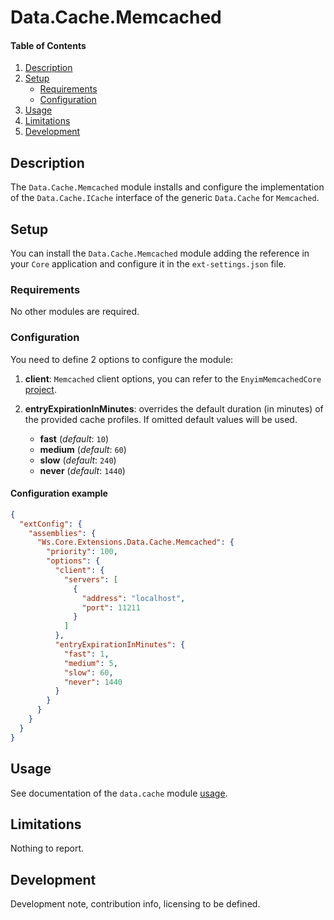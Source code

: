 # Data.Cache.Memcached

#### Table of Contents

1. [Description](#description)
1. [Setup](#setup)
   - [Requirements](#setup-requirements)
   - [Configuration](#setup-configuration)
1. [Usage](#usage)
1. [Limitations](#limitations)
1. [Development](#development)

## <a id="description"></a>Description

The `Data.Cache.Memcached` module installs and configure the implementation of the `Data.Cache.ICache` interface of the generic `Data.Cache` for `Memcached`.

## <a id="setup"></a>Setup

You can install the `Data.Cache.Memcached` module adding the reference in your `Core` application and configure it in the `ext-settings.json` file.

### <a id="setup-requirements"></a>Requirements

No other modules are required.

### <a id="setup-configuration"></a>Configuration

You need to define 2 options to configure the module:

1. **client**: `Memcached` client options, you can refer to the `EnyimMemcachedCore` [project](https://github.com/cnblogs/EnyimMemcachedCore).

1. **entryExpirationInMinutes**: overrides the default duration (in minutes) of the provided cache profiles. If omitted default values will be used.
   - **fast** (_default_: `10`)
   - **medium** (_default_: `60`)
   - **slow** (_default_: `240`)
   - **never** (_default_: `1440`)

#### Configuration example

```json
{
  "extConfig": {
    "assemblies": {
      "Ws.Core.Extensions.Data.Cache.Memcached": {
        "priority": 100,
        "options": {
          "client": {
            "servers": [
              {
                "address": "localhost",
                "port": 11211
              }
            ]
          },
          "entryExpirationInMinutes": {
            "fast": 1,
            "medium": 5,
            "slow": 60,
            "never": 1440
          }
        }
      }
    }
  }
}
```

## <a id="usage"></a>Usage

See documentation of the `data.cache` module [usage](../Data.Cache/README.md#usage).

## <a id="limitations"></a>Limitations

Nothing to report.

## <a id="development"></a>Development

Development note, contribution info, licensing to be defined.
